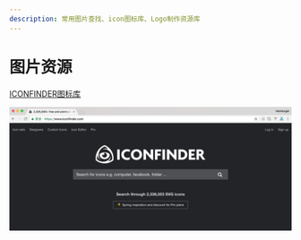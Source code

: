 ```yaml
---
description: 常用图片查找、icon图标库、Logo制作资源库
---
```


# 图片资源

[ICONFINDER图标库](https://www.iconfinder.com/)

![](.gitbook/assets/iconfinder.png)

